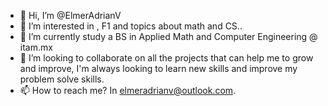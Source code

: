 - 👋 Hi, I’m @ElmerAdrianV
- 👀 I’m interested in , F1 and topics about math and CS..
- 🌱 I’m currently study a BS in Applied Math and Computer Engineering @ itam.mx
- 💞️ I’m looking to collaborate on all the projects that can help me to grow and improve, I'm always looking to learn new skills and improve my problem solve skills.
- 📫 How to reach me? In elmeradrianv@outlook.com.
